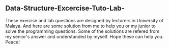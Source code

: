 ## Data-Structure-Excercise-Tuto-Lab-
These exercise and lab questions are designed by lecturers in University of Malaya.
And here are some solution from me to help you or my junior to solve the programming questions.
Some of the solutions are refered from my senior's answer and understanded by myself.
Hope these can help you. Peace!
